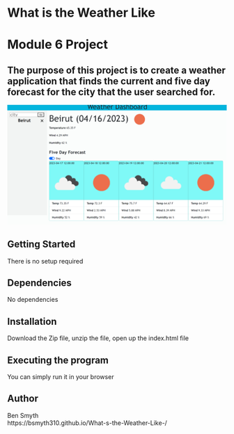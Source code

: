 # What is the Weather Like
<h1>Module 6 Project</h1>

<h2>The purpose of this project is to create a weather application that finds the current and five day forecast for the city that the user searched for.</h2>

<img src="./assets/img/5-Day-Weather.png" alt="Completed Weather" title="Completed 5-Day-Weather">

<h2>Getting Started</h2>

<p> There is no setup required</p>

<h2>Dependencies</h2>

<p>No dependencies</p>

<h2>Installation</h2>

<p>Download the Zip file, unzip the file, open up the index.html file</p>

<h2>Executing the program</h2>

</p>You can simply run it in your browser</p>

<h2>Author</h2>

<p>Ben Smyth
<br>
<a href: "https://bsmyth310.github.io/What-s-the-Weather-Like-/" rel="no follow"> https://bsmyth310.github.io/What-s-the-Weather-Like-/</a>
</p>
